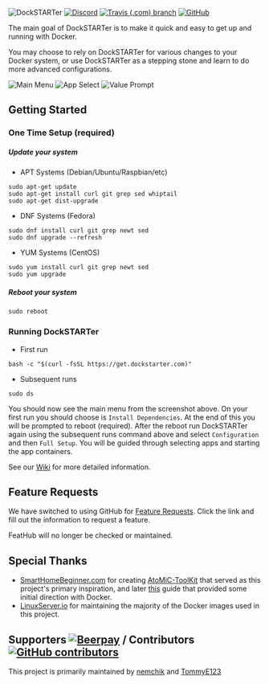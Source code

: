 ![DockSTARTer](https://i.imgur.com/kngIOln.png)
[![Discord](https://img.shields.io/discord/477959324183035936.svg?logo=discord)](https://discord.gg/YFyJpmH) [![Travis (.com) branch](https://img.shields.io/travis/com/GhostWriters/DockSTARTer/master.svg?logo=travis)](https://travis-ci.com/GhostWriters/DockSTARTer) [![GitHub](https://img.shields.io/github/license/GhostWriters/DockSTARTer.svg)](https://github.com/GhostWriters/DockSTARTer/blob/master/LICENSE.md)

The main goal of DockSTARTer is to make it quick and easy to get up and running with Docker.

You may choose to rely on DockSTARTer for various changes to your Docker system, or use DockSTARTer as a stepping stone and learn to do more advanced configurations.

![Main Menu](https://i.imgur.com/odfRk0j.png)
![App Select](https://i.imgur.com/tFsu2Hh.png)
![Value Prompt](https://i.imgur.com/k1bdAoQ.png)

## Getting Started

### One Time Setup (required)
##### Update your system
-   APT Systems (Debian/Ubuntu/Raspbian/etc)
```
sudo apt-get update
sudo apt-get install curl git grep sed whiptail
sudo apt-get dist-upgrade
```
-   DNF Systems (Fedora)
```
sudo dnf install curl git grep newt sed
sudo dnf upgrade --refresh
```
-   YUM Systems (CentOS)
```
sudo yum install curl git grep newt sed
sudo yum upgrade
```
##### Reboot your system
```
sudo reboot
```

### Running DockSTARTer
-   First run
```
bash -c "$(curl -fsSL https://get.dockstarter.com)"
```
-   Subsequent runs
```
sudo ds
```
You should now see the main menu from the screenshot above. On your first run you should choose is `Install Dependencies`. At the end of this you will be prompted to reboot (required). After the reboot run DockSTARTer again using the subsequent runs command above and select `Configuration` and then `Full Setup`. You will be guided through selecting apps and starting the app containers.

See our [Wiki](https://github.com/GhostWriters/DockSTARTer/wiki/) for more detailed information.

## Feature Requests

We have switched to using GitHub for [Feature Requests](https://github.com/GhostWriters/DockSTARTer/issues/new?template=feature_request.md). Click the link and fill out the information to request a feature.

FeatHub will no longer be checked or maintained.

## Special Thanks

-   [SmartHomeBeginner.com](https://www.smarthomebeginner.com/) for creating [AtoMiC-ToolKit](https://github.com/htpcBeginner/AtoMiC-ToolKit) that served as this project's primary inspiration, and later [this](https://www.smarthomebeginner.com/docker-home-media-server-2018-basic/) guide that provided some initial direction with Docker.
-   [LinuxServer.io](https://www.linuxserver.io/) for maintaining the majority of the Docker images used in this project.

## Supporters [![Beerpay](https://img.shields.io/beerpay/GhostWriters/DockSTARTer.svg)](https://beerpay.io/GhostWriters/DockSTARTer) / Contributors [![GitHub contributors](https://img.shields.io/github/contributors/GhostWriters/DockSTARTer.svg)](https://GitHub.com/GhostWriters/DockSTARTer/graphs/contributors/)

This project is primarily maintained by [nemchik](https://github.com/GhostWriters/DockSTARTer/commits?author=nemchik) and [TommyE123](https://github.com/GhostWriters/DockSTARTer/commits?author=TommyE123)
